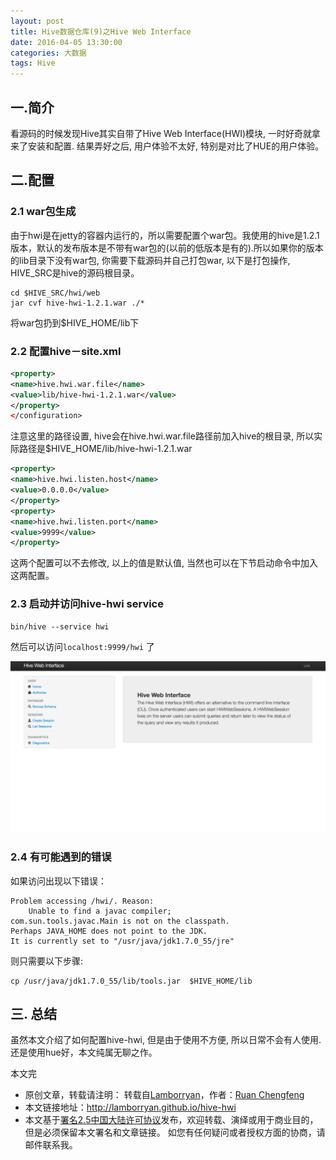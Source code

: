 ```yaml
---
layout: post
title: Hive数据仓库(9)之Hive Web Interface
date: 2016-04-05 13:30:00
categories: 大数据
tags: Hive
---
```


## 一.简介

看源码的时候发现Hive其实自带了Hive Web Interface(HWI)模块, 一时好奇就拿来了安装和配置. 结果弄好之后, 用户体验不太好, 特别是对比了HUE的用户体验。

## 二.配置

### 2.1 war包生成

由于hwi是在jetty的容器内运行的，所以需要配置个war包。我使用的hive是1.2.1版本，默认的发布版本是不带有war包的(以前的低版本是有的).所以如果你的版本的lib目录下没有war包, 你需要下载源码并自己打包war, 以下是打包操作, HIVE_SRC是hive的源码根目录。
``` shell
cd $HIVE_SRC/hwi/web
jar cvf hive-hwi-1.2.1.war ./*
```
将war包扔到$HIVE_HOME/lib下

### 2.2 配置hive－site.xml

```xml
<property>
<name>hive.hwi.war.file</name>
<value>lib/hive-hwi-1.2.1.war</value>
</property>
</configuration>
```
注意这里的路径设置, hive会在hive.hwi.war.file路径前加入hive的根目录, 所以实际路径是$HIVE_HOME/lib/hive-hwi-1.2.1.war

```xml
<property>
<name>hive.hwi.listen.host</name>
<value>0.0.0.0</value>
</property>
<property>
<name>hive.hwi.listen.port</name>
<value>9999</value>
</property>
```

这两个配置可以不去修改, 以上的值是默认值, 当然也可以在下节启动命令中加入这两配置。

### 2.3 启动并访问hive-hwi service

```shell
bin/hive --service hwi
```

然后可以访问```localhost:9999/hwi``` 了

![img](../image/hive-hwi.png)

### 2.4 有可能遇到的错误

如果访问出现以下错误：

``` shell
Problem accessing /hwi/. Reason:
    Unable to find a javac compiler;
com.sun.tools.javac.Main is not on the classpath.
Perhaps JAVA_HOME does not point to the JDK.
It is currently set to "/usr/java/jdk1.7.0_55/jre"
```

则只需要以下步骤:

```shell
cp /usr/java/jdk1.7.0_55/lib/tools.jar  $HIVE_HOME/lib
```

## 三. 总结

虽然本文介绍了如何配置hive-hwi, 但是由于使用不方便, 所以日常不会有人使用. 还是使用hue好，本文纯属无聊之作。

本文完

* 原创文章，转载请注明： 转载自[Lamborryan](<http://lamborryan.github.io>)，作者：[Ruan Chengfeng](<http://lamborryan.github.io/about/>)
* 本文链接地址：http://lamborryan.github.io/hive-hwi
* 本文基于[署名2.5中国大陆许可协议](<http://creativecommons.org/licenses/by/2.5/cn/>)发布，欢迎转载、演绎或用于商业目的，但是必须保留本文署名和文章链接。 如您有任何疑问或者授权方面的协商，请邮件联系我。
